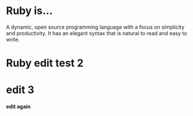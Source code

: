 # Ruby is...

A dynamic, open source programming language with a focus on simplicity and productivity. It has an elegant syntax that is natural to read and easy to write.
  

# Ruby edit test 2

# edit 3

#### edit again